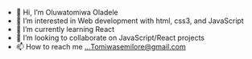 - 👋 Hi, I’m Oluwatomiwa Oladele
- 👀 I’m interested in Web development with html, css3, and JavaScript
- 🌱 I’m currently learning React
- 💞️ I’m looking to collaborate on JavaScript/React projects
- 📫 How to reach me ...Tomiwasemilore@gmail.com

<!---
ladhenrytom/ladhenrytom is a ✨ special ✨ repository because its `README.md` (this file) appears on your GitHub profile.
You can click the Preview link to take a look at your changes.
--->
